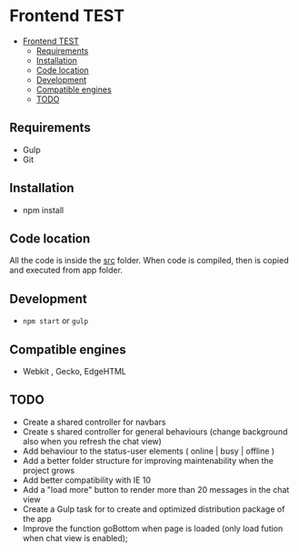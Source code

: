 # Frontend TEST

- [Frontend TEST](#frontend-test)
    - [Requirements](#requirements)
    - [Installation](#installation)
    - [Code location](#code-location)
    - [Development](#development)
    - [Compatible engines](#compatible-engines)
    - [TODO](#todo)

## Requirements
- Gulp
- Git

## Installation

- npm install

## Code location

All the code is inside the  [src](./src) folder. When code is compiled, then is copied and executed from app folder.

## Development

- `npm start` or `gulp`

## Compatible engines

- Webkit , Gecko, EdgeHTML

## TODO

- Create a shared controller for navbars
- Create s shared controller for general behaviours (change background also when you refresh the chat view)
- Add behaviour to the status-user elements ( online | busy | offline )
- Add a better folder structure for improving maintenability when the project grows
- Add better compatibility with IE 10
- Add a "load more" button to render more than 20 messages in the chat view
- Create a Gulp task for to create and optimized distribution package of the app
- Improve the function goBottom when page is loaded (only load fution when chat view is enabled);